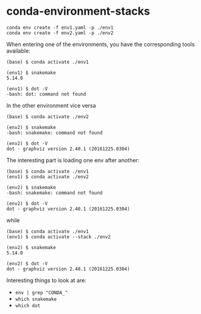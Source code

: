 

# conda-environment-stacks

    conda env create -f env1.yaml -p ./env1
    conda env create -f env2.yaml -p ./env2

   When entering one of the environments, you have the corresponding tools available:

    (base) $ conda activate ./env1

    (env1) $ snakemake
    5.14.0

    (env1) $ dot -V
    -bash: dot: command not found

   In the other environment vice versa

    (base) $ conda activate ./env2

    (env2) $ snakemake
    -bash: snakemake: command not found

    (env2) $ dot -V
    dot - graphviz version 2.40.1 (20161225.0304)

   The interesting part is loading one env after another:

    (base) $ conda activate ./env1
    (env1) $ conda activate ./env2

    (env2) $ snakemake
    -bash: snakemake: command not found

    (env2) $ dot -V
    dot - graphviz version 2.40.1 (20161225.0304)

   while

    (base) $ conda activate ./env1
    (env1) $ conda activate --stack ./env2

    (env2) $ snakemake
    5.14.0

    (env2) $ dot -V
    dot - graphviz version 2.40.1 (20161225.0304)

   Interesting things to look at are:

   * `env | grep "CONDA_"`
   * `which snakemake`
   * `which dot`

